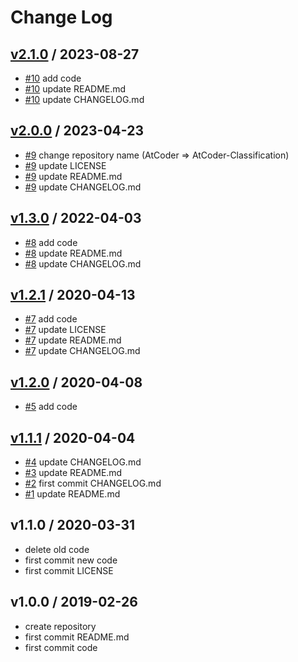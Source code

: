 # Change Log

## [v2.1.0](https://github.com/KoyanagiHitoshi/AtCoder-Classification/releases/tag/v2.1.0) / 2023-08-27

* [#10](https://github.com/KoyanagiHitoshi/AtCoder-Classification/pull/10) add code
* [#10](https://github.com/KoyanagiHitoshi/AtCoder-Classification/pull/10) update README.md 
* [#10](https://github.com/KoyanagiHitoshi/AtCoder-Classification/pull/10) update CHANGELOG.md

## [v2.0.0](https://github.com/KoyanagiHitoshi/AtCoder-Classification/releases/tag/v2.0.0) / 2023-04-23

* [#9](https://github.com/KoyanagiHitoshi/AtCoder-Classification/pull/9) change repository name (AtCoder ⇒ AtCoder-Classification)
* [#9](https://github.com/KoyanagiHitoshi/AtCoder-Classification/pull/9) update LICENSE
* [#9](https://github.com/KoyanagiHitoshi/AtCoder-Classification/pull/9) update README.md 
* [#9](https://github.com/KoyanagiHitoshi/AtCoder-Classification/pull/9) update CHANGELOG.md

## [v1.3.0](https://github.com/KoyanagiHitoshi/AtCoder-Classification/releases/tag/v1.3.0) / 2022-04-03

* [#8](https://github.com/KoyanagiHitoshi/AtCoder-Classification/pull/8) add code
* [#8](https://github.com/KoyanagiHitoshi/AtCoder-Classification/pull/8) update README.md 
* [#8](https://github.com/KoyanagiHitoshi/AtCoder-Classification/pull/8) update CHANGELOG.md

## [v1.2.1](https://github.com/KoyanagiHitoshi/AtCoder-Classification/releases/tag/v1.2.1) / 2020-04-13

* [#7](https://github.com/KoyanagiHitoshi/AtCoder-Classification/pull/7) add code
* [#7](https://github.com/KoyanagiHitoshi/AtCoder-Classification/pull/7) update LICENSE
* [#7](https://github.com/KoyanagiHitoshi/AtCoder-Classification/pull/7) update README.md 
* [#7](https://github.com/KoyanagiHitoshi/AtCoder-Classification/pull/7) update CHANGELOG.md 

## [v1.2.0](https://github.com/KoyanagiHitoshi/AtCoder-Classification/releases/tag/v1.2.0) / 2020-04-08

* [#5](https://github.com/KoyanagiHitoshi/AtCoder-Classification/pull/5) add code

## [v1.1.1](https://github.com/KoyanagiHitoshi/AtCoder-Classification/releases/tag/v1.1.1) / 2020-04-04

* [#4](https://github.com/KoyanagiHitoshi/AtCoder-Classification/pull/4) update CHANGELOG.md
* [#3](https://github.com/KoyanagiHitoshi/AtCoder-Classification/pull/3) update README.md
* [#2](https://github.com/KoyanagiHitoshi/AtCoder-Classification/pull/2) first commit CHANGELOG.md
* [#1](https://github.com/KoyanagiHitoshi/AtCoder-Classification/pull/1) update README.md

## v1.1.0 / 2020-03-31

* delete old code
* first commit new code
* first commit LICENSE

## v1.0.0 / 2019-02-26

* create repository
* first commit README.md
* first commit code